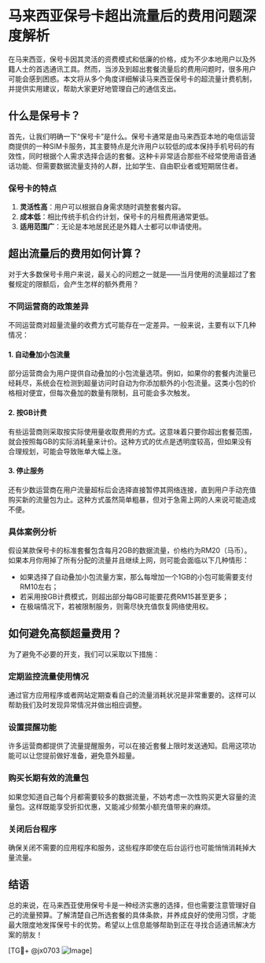 # 马来西亚保号卡超出流量后的费用问题深度解析

在马来西亚，保号卡因其灵活的资费模式和低廉的价格，成为不少本地用户以及外籍人士的首选通讯工具。然而，当涉及到超出套餐流量后的费用问题时，很多用户可能会感到困惑。本文将从多个角度详细解读马来西亚保号卡的超流量计费机制，并提供实用建议，帮助大家更好地管理自己的通信支出。

## 什么是保号卡？

首先，让我们明确一下“保号卡”是什么。保号卡通常是由马来西亚本地的电信运营商提供的一种SIM卡服务，其主要特点是允许用户以较低的成本保持手机号码的有效性，同时根据个人需求选择合适的套餐。这种卡非常适合那些不经常使用语音通话功能、但需要数据流量支持的人群，比如学生、自由职业者或短期居住者。

### 保号卡的特点

1. **灵活性高**：用户可以根据自身需求随时调整套餐内容。
2. **成本低**：相比传统手机合约计划，保号卡的月租费用通常更低。
3. **适用范围广**：无论是本地居民还是外籍人士都可以申请使用。

## 超出流量后的费用如何计算？

对于大多数保号卡用户来说，最关心的问题之一就是——当月使用的流量超过了套餐规定的限额后，会产生怎样的额外费用？

### 不同运营商的政策差异

不同运营商对超量流量的收费方式可能存在一定差异。一般来说，主要有以下几种情况：

#### 1. 自动叠加小包流量
部分运营商会为用户提供自动叠加的小包流量选项。例如，如果你的套餐内流量已经耗尽，系统会在检测到超量访问时自动为你添加额外的小包流量。这类小包的价格相对便宜，但每次叠加的数量有限制，且可能会多次触发。

#### 2. 按GB计费
有些运营商则采取按实际使用量收取费用的方式。这意味着只要你超出套餐范围，就会按照每GB的实际消耗量来计价。这种方式的优点是透明度较高，但如果没有合理规划，可能会导致账单大幅上涨。

#### 3. 停止服务
还有少数运营商在用户流量超标后会选择直接暂停其网络连接，直到用户手动充值购买新的流量包为止。这种方式虽然简单粗暴，但对于急需上网的人来说可能造成不便。

### 具体案例分析

假设某款保号卡的标准套餐包含每月2GB的数据流量，价格约为RM20（马币）。如果本月你用掉了所有分配的流量并且继续上网，则可能会面临以下几种情形：

- 如果选择了自动叠加小包流量方案，那么每增加一个1GB的小包可能需要支付RM10左右；
- 若采用按GB计费模式，则超出部分每GB可能要花费RM15甚至更多；
- 在极端情况下，若被限制服务，则需尽快充值恢复网络使用权。

## 如何避免高额超量费用？

为了避免不必要的开支，我们可以采取以下措施：

### 定期监控流量使用情况
通过官方应用程序或者网站定期查看自己的流量消耗状况是非常重要的。这样可以帮助我们及时发现异常情况并做出相应调整。

### 设置提醒功能
许多运营商都提供了流量提醒服务，可以在接近套餐上限时发送通知。启用这项功能可以让您提前做好准备，避免意外超量。

### 购买长期有效的流量包
如果您知道自己每个月都需要较多的数据流量，不妨考虑一次性购买更大容量的流量包。这样既能享受折扣优惠，又能减少频繁小额充值带来的麻烦。

### 关闭后台程序
确保关闭不需要的应用程序和服务，这些程序即使在后台运行也可能悄悄消耗掉大量流量。

## 结语

总的来说，在马来西亚使用保号卡是一种经济实惠的选择，但也需要注意管理好自己的流量预算。了解清楚自己所选套餐的具体条款，并养成良好的使用习惯，才能最大限度地发挥保号卡的优势。希望以上信息能够帮助到正在寻找合适通讯解决方案的朋友！

[TG💪+ @jx0703 ![Image](https://github.com/user-attachments/assets/dbca1d08-cadb-493c-b0ec-ad6f7a83f270)]